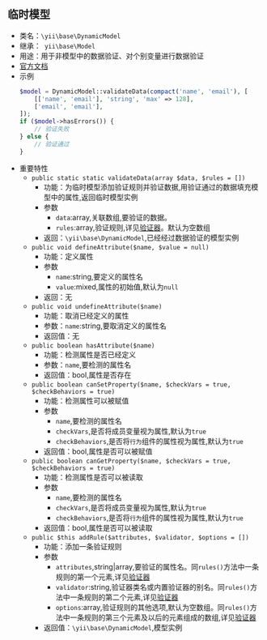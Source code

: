 ## 临时模型
* 类名：`\yii\base\DynamicModel`
* 继承：` yii\base\Model`
* 用途：用于非模型中的数据验证、对个别变量进行数据验证
* [官方文档](https://www.yiichina.com/doc/api/2.0/yii-base-dynamicmodel)
* 示例
    ```php
    $model = DynamicModel::validateData(compact('name', 'email'), [
        [['name', 'email'], 'string', 'max' => 128],
        ['email', 'email'],
    ]);
    if ($model->hasErrors()) {
        // 验证失败
    } else {
        // 验证通过
    }
    ```
* 重要特性
    * `public static static validateData(array $data, $rules = [])`
        * 功能：为临时模型添加验证规则并验证数据,用验证通过的数据填充模型中的属性,返回临时模型实例
        * 参数
            * `data`:array,关联数组,要验证的数据。
            * `rules`:array,验证规则,详见[验证器](验证器)。默认为空数组
        * 返回：`\yii\base\DynamicModel`,已经经过数据验证的模型实例
    * `public void defineAttribute($name, $value = null)`
        * 功能：定义属性
        * 参数
            * `name`:string,要定义的属性名
            * `value`:mixed,属性的初始值,默认为`null`
        * 返回：无
    * `public void undefineAttribute($name)`
        * 功能：取消已经定义的属性
        * 参数：`name`:string,要取消定义的属性名 
        * 返回值：无
    * `public boolean hasAttribute($name)`
        * 功能：检测属性是否已经定义
        * 参数：`name`,要检测的属性名
        * 返回值：bool,属性是否存在
    * `public boolean canSetProperty($name, $checkVars = true, $checkBehaviors = true)`
        * 功能：检测属性可以被赋值
        * 参数
            * `name`,要检测的属性名
            * `checkVars`,是否将成员变量视为属性,默认为`true`
            * `checkBehaviors`,是否将`行为`组件的属性视为属性,默认为`true`
        * 返回值：bool,属性是否可以被赋值
    * `public boolean canGetProperty($name, $checkVars = true, $checkBehaviors = true)`
        * 功能：检测属性是否可以被读取
        * 参数
            * `name`,要检测的属性名
            * `checkVars`,是否将成员变量视为属性,默认为`true`
            * `checkBehaviors`,是否将`行为`组件的属性视为属性,默认为`true`
        * 返回值：bool,属性是否可以被读取
    * `public $this addRule($attributes, $validator, $options = [])`
        * 功能：添加一条验证规则
        * 参数
            * `attributes`,string|array,要验证的属性名。同`rules()`方法中一条规则的第一个元素,详见[验证器](验证器)
            * `validator`:string,验证器类名或内置验证器的别名。同`rules()`方法中一条规则的第二个元素,详见[验证器](验证器)
            * `options`:array,验证规则的其他选项,默认为空数组。同`rules()`方法中一条规则的第三个元素及以后的元素组成的数组,详见[验证器](验证器)
        * 返回值：`\yii\base\DynamicModel`,模型实例  
